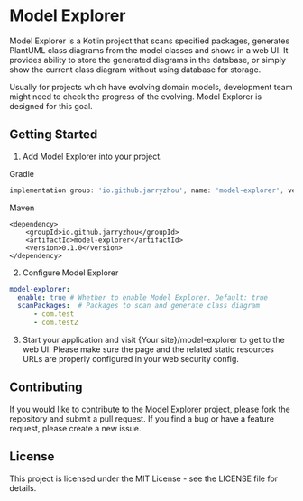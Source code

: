 # Model Explorer

Model Explorer is a Kotlin project that scans specified packages, generates PlantUML class diagrams from the model classes and shows in a web UI. 
It provides ability to store the generated diagrams in the database, or simply show the current class diagram without using database for storage.

Usually for projects which have evolving domain models, development team might need to check the progress of the evolving.
Model Explorer is designed for this goal.

## Getting Started
1. Add Model Explorer into your project.

Gradle
```groovy
implementation group: 'io.github.jarryzhou', name: 'model-explorer', version: '0.1.0'
```

Maven
```
<dependency>
    <groupId>io.github.jarryzhou</groupId>
    <artifactId>model-explorer</artifactId>
    <version>0.1.0</version>
</dependency>
```

2. Configure Model Explorer
```yaml
model-explorer:
  enable: true # Whether to enable Model Explorer. Default: true
  scanPackages:  # Packages to scan and generate class diagram
      - com.test
      - com.test2
```

3. Start your application and visit {Your site}/model-explorer to get to the web UI.
Please make sure the page and the related static resources URLs are properly configured in your web security config.

## Contributing

If you would like to contribute to the Model Explorer project, please fork the repository and submit a pull request. If you find a bug or have a feature request, please create a new issue.

## License

This project is licensed under the MIT License - see the LICENSE file for details.